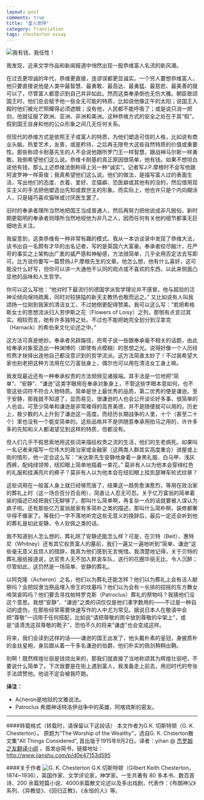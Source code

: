 ```yaml
---
layout: post
comments: true
title: "富人崇拜"
category: Translation
tags: chesterton essay
---
```


![我有钱，我任性！](http://upload-images.jianshu.io/upload_images/19585-d6924f5a2785dc6d.jpg)

我发现，近来文学作品和新闻报道中悄然出现一股恭维富人名流的新风潮。

在过去更坦诚的年代，恭维更直接，连谬误都更显诚实。一个穷人要想恭维富人，他只要直接说他是人类中最智慧、最勇敢、最高达、最勇猛、最慈悲、最美善的就可以了，尽管富人都意识到自己并非如此。然而这类奉承倒也无伤大雅。朝臣歌颂国王时，他们总会赋予他一些全无可能的特质，比如说他像正午的太阳；说国王入殿时他们被光芒照耀得必须遮眼；没有他，人民都不能呼吸了；或是说只消一把剑，他就征服了欧洲、亚洲、非洲和美洲。这种恭维方式的安全之处在于其“假”，假到国王自身和他的公众形象之间几无任何关系。

但现代的恭维方式是依照王子或富人的特质，为他们塑造可信的人格，比如说有商业头脑，热爱艺术，友善，或是矜持，之后再无限夸大这些自然特质的价值或重要性。那些称颂卡耐基先生的人不会说他跟所罗门王一样智慧，跟战神马尔斯一样勇敢。我倒希望他们这么说。恭维卡耐基的真正原因很简单，他有钱。如果不想坦白说他有钱，那么上述恭维法倒称得上另一种“诚实”。记者写J.P.摩根时不会写他跟阿波罗神一样英俊；我真希望他们这么说。他们的做法，是描写富人过的表面生活，写出他们的态度、衣着、爱好、恋猫癖、恐医癖或其他有的没的，然后借用现实主义的手法把他塑造出先知或救世主的形象。而实际上，他也许只是个内向糊涂人，只是碰巧喜欢猫咪或讨厌医生罢了。

旧时的奉承者理所当然地把国王当成普通人，然后再努力把他说成非凡脱俗。新时期更聪明的奉承者则理所当然地视他为非凡之人，因而任何有关他的细节都事无巨细地去关注。

我留意到，这类恭维有一种非常有趣的模式。我从一本访谈录中发现了恭维大法，该书出自一名颇有才华的出名记者，写的是英国六大富豪。奉承者绞尽脑汁，在严苛的事实之上架构出广袤的威严感和神秘感，方法很简单，几乎全用否定法去写即可。比方说你要写一篇赞扬J.P.摩根先生的文章。他怎么想，他有什么喜好，这可能没什么好写，但你可以讲一大通他不认同的观点或不喜欢的东西，以此来侧面凸显他的品味和人生哲学。

你可以这么写他：“他对时下最流行的德国学派哲学理论并不感冒，他与超验的泛神论倾向保持疏离，同时对较狭隘的新天主教热也敬而远之。” 又比如说有人叫我颂扬一位刚到我家的清洁女工，不过她倒更配得赞美。我可以这么写：“若把希格斯女士的思想流派归入劳伊斯之花（Flowers of Loisy）之列，那倒有点言过其实。相较而言，她有许多独特之处。不过也不能把她完全划分到汉拿克（Harnack）的希伯来文化论述之中。”

这方法可真是绝妙。奉承者另辟蹊径，兜弯子说一些跟奉承毫不相关的话题，由此给奉承对象营造出一种渊博的（即使有点模糊）的思想之光。说得好像一个人历经煎熬才抉择出连他自己都没意识到的哲学流派。这方法简直太妙了！不过我希望大家也别老把这种方法用在亿万富翁身上，偶尔也可以用在清洁女工身上嘛。

我发现最近还有一种奉承权贵的方法频频见诸报端。其手法是一位地把“简单”、“安静”、“谦逊”这类字眼用在奉承对象身上，不管这些字眼本意如何，也不管这些词符不符合人物特质。简单是世上最优秀的品质，第二优秀的便是谦逊。至于安静，那我就不知道了，显而易见，很谦逊的人也会公开谈论好多事，很简单的人也会。可至少简单和谦逊是非常难得的高贵美德，并不是随便就可以用的。历史上，极少数的人上升到了谦逊这一高度。而经历长期战争的人里，十个（甚至二十个）里也没有一个能变简单的。这些品格并不是供随意奉承用拍马之用的，许许多多的先知和义人都渴望见到这样的特质，但都没有。

但人们几乎不假思索地用这些词来描绘权贵之流的生活，他们的生老病死。如果叫一名记者来描写一位伟大的政治家或金融家（这两类人群其实高度重合）进屋或上街的情形，他一定会这么写：“米达斯先生安静地身着一身黑礼服、白马甲、浅灰西裤，配纯绿领带，纽扣眼上简单地插着一束花。” 莫非有人以为他本会穿绯红色的礼服和挂满亮片的裤子？莫非有人以为他本会在纽扣眼上挂凯瑟琳车轮式纹章？

这些词用在一般富人身上就已经够荒唐了，结果这一趋势愈演愈烈，等用在政治家的葬礼上时（这一场合百分百会用），简直让人忍无可忍。关于亿万富翁的简单着装的描述已经把我们无聊够了。那叫什么简单啊，再复杂一点的话就要被人误认为疯子啦。还有那些亿万富翁居家有多简朴之类的描述，那叫什么简朴啊，装修都奢华得不像家了。等我们一字不落地听完这些无意义的挽辞后，最后一定还会听到他的葬礼是如此安静，令人钦佩之类的话。

我不知道别人怎么想的，葬礼除了安静还能怎么样？可是，在贝特（Beit）、惠特尼（Whitney）还有其它权贵富人的墓前，我们一遍又一遍地听到“简单、谦逊”这些毫无意义且烦人的措辞，我真为他们感到无言惋惜。我清楚地记得，关于贝特的葬礼报纸报道说，达官贵人无不加入默哀车队，送行的花圈华丽无比、令人沉醉；尽管如此，这仍然是一场简单、安静的葬礼。

以阿克隆（Acheron）之名，他们以为葬礼还能怎样？他们以为葬礼上会有活人献祭吗？会把奴隶当祭品埋入帝王的坟墓吗？他们以为会有一长排的招摇的东方舞女啼哭哀鸣吗？他们要去寻找帕特罗克斯（Patroclus）葬礼的祭物吗？我猜他们没这个意思。我想“安静”、“谦逊”之类的词仅仅是他们凑字数用的——不过是一种自动的虚伪，在那些经常需要快速写作的人中尤为常见。据说日本人在敬语中会把“尊敬”一词用于任何搭配，比如说“请把尊敬的雨伞放到尊敬的伞架上”，或是“请清洗这双尊敬的靴子”，恐怕不久的将来“谦虚”也会变成这样。

将来，我们会读到这样的话——谦逊的国王出发了，他头戴朴素的皇冠，身披质朴的金丝皇袍，身后跟从着一千多名谦逊的伯爵，他们朴实的佩剑稍稍出鞘。

别啊！既然辉煌壮丽是钱烧出来的，那我们就直接了当地称颂其为辉煌壮丽吧，不要说什么简单了。下次我要是在街上遇到富人，我准备走上前去，用旧时代的夸张手法颂赞他。他说不定会被我吓跑。

**译注：**
* Acheron是地狱的文雅说法。
* Patroclus 希腊神话特洛伊战争中的英雄，阿喀琉斯的密友。


----

####转载格式（转载时，请保留以下这段话）
本文作者为G.K. 切斯特顿（G. K. Chesterton）。 原题为“The Worship of the Wealthy”，选自G. K. Chsterton散文集“All Things Considered”, 首出版于1915年9月2日。译者：yihan @ [杰罗姆之友翻译小组](http://i.youku.com/jeromefellows) 。首发@简书，链接地址：http://www.jianshu.com/p/d0e47153d595 

####关于作者
![G. K. Chesterton](http://upload-images.jianshu.io/upload_images/19585-4029cf942278473c.jpg)
G.K.切斯特顿（Gilbert Keith Chesterton，1874~1936），英国作家、文学评论家，神学家。一生共著有 80 多本书、数百首诗、200 余篇短篇小说、4000余篇散文论述以及多出戏剧，代表作：《布朗神父》系列、《异教徒》、《回归正教》、《永恒的人》等。















